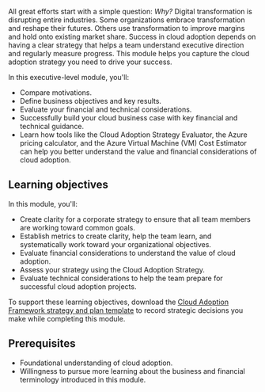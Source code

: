 All great efforts start with a simple question: *Why?* Digital transformation is disrupting entire industries. Some organizations embrace transformation and reshape their futures. Others use transformation to improve margins and hold onto existing market share. Success in cloud adoption depends on having a clear strategy that helps a team understand executive direction and regularly measure progress. This module helps you capture the cloud adoption strategy you need to drive your success.

In this executive-level module, you'll:

- Compare motivations.
- Define business objectives and key results.
- Evaluate your financial and technical considerations.
- Successfully build your cloud business case with key financial and technical guidance.
- Learn how tools like the Cloud Adoption Strategy Evaluator, the Azure pricing calculator, and the Azure Virtual Machine (VM) Cost Estimator can help you better understand the value and financial considerations of cloud adoption.

## Learning objectives

In this module, you'll:

- Create clarity for a corporate strategy to ensure that all team members are working toward common goals.
- Establish metrics to create clarity, help the team learn, and systematically work toward your organizational objectives.
- Evaluate financial considerations to understand the value of cloud adoption.
- Assess your strategy using the Cloud Adoption Strategy.
- Evaluate technical considerations to help the team prepare for successful cloud adoption projects.

To support these learning objectives, download the [Cloud Adoption Framework strategy and plan template](https://raw.githubusercontent.com/microsoft/CloudAdoptionFramework/master/plan/cloud-adoption-framework-strategy-and-plan-template.docx?azure-portal=true) to record strategic decisions you make while completing this module.

## Prerequisites

- Foundational understanding of cloud adoption.
- Willingness to pursue more learning about the business and financial terminology introduced in this module.
